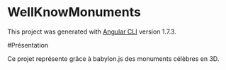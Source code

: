 # WellKnowMonuments

This project was generated with [Angular CLI](https://github.com/angular/angular-cli) version 1.7.3.

#Présentation

Ce projet représente grâce à babylon.js des monuments célèbres en 3D.
